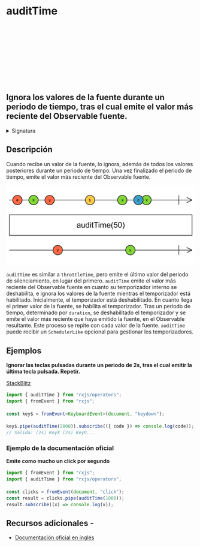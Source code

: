 <div class="page-heading">

# auditTime

<a target="_blank" href="https://github.com/ReactiveX/rxjs/blob/master/src/internal/operators/auditTime.ts">
<svg>
  <use xlink:href="/assets/icons/github.svg#github"></use>
</svg>
</a>
</div>

<h2 class="subtitle"> Ignora los valores de la fuente durante un periodo de tiempo, tras el cual emite el valor más reciente del Observable fuente.
</h2>

<details>
<summary>Signatura</summary>

### Firma

`auditTime<T>(duration: number, scheduler: SchedulerLike = async): MonoTypeOperatorFunction<T>`

### Parámetros

<table>
<tr><td>duration</td><td>El tiempo que se debe esperar antes de emitir el valor más reciente de la fuente, medido en milisegundos o en la unidad de tiempo determinada por el planificador opcional.</td></tr>
<tr><td>scheduler</td><td>Opcional. El valor por defecto es <code>async</code>.
El <code>SchedulerLike</code> que utilizar para gestionar los temporizadores que se encargan del comportamiento de limitación de emisiones.</td></tr>
</table>

### Retorna

`MonoTypeOperatorFunction<T>`: Un Observable que limita las emisiones del Observable fuente.

</details>

## Descripción

Cuando recibe un valor de la fuente, lo ignora, además de todos los valores posteriores durante un periodo de tiempo. Una vez finalizado el periodo de tiempo, emite el valor más reciente del Observable fuente.

<img src="assets/images/marble-diagrams/filtering/auditTime.png" alt="Diagrama de canicas del operador auditTime">

`auditTime` es similar a `throttleTime`, pero emite el último valor del periodo de silenciamiento, en lugar del primero. `auditTime` emite el valor más reciente del Observable fuente en cuanto su temporizador interno se deshabilita, e ignora los valores de la fuente mientras el temporizador está habilitado. Inicialmente, el temporizador está deshabilitado. En cuanto llega el primer valor de la fuente, se habilita el temporizador. Tras un periodo de tiempo, determinado por `duration`, se deshabilitado el temporizador y se emite el valor más reciente que haya emitido la fuente, en el Observable resultante. Este proceso se repite con cada valor de la fuente.
`auditTime` puede recibir un `SchedulerLike` opcional para gestionar los temporizadores.

## Ejemplos

**Ignorar las teclas pulsadas durante un periodo de 2s, tras el cual emitir la última tecla pulsada. Repetir.**

<a target="_blank" href="https://stackblitz.com/edit/rxjs-audittime-1?file=index.ts">StackBlitz</a>

```typescript
import { auditTime } from "rxjs/operators";
import { fromEvent } from "rxjs";

const key$ = fromEvent<KeyboardEvent>(document, "keydown");

key$.pipe(auditTime(2000)).subscribe(({ code }) => console.log(code));
// Salida: (2s) KeyX (2s) KeyO...
```

### Ejemplo de la documentación oficial

**Emite como mucho un click por segundo**

```javascript
import { fromEvent } from "rxjs";
import { auditTime } from "rxjs/operators";

const clicks = fromEvent(document, "click");
const result = clicks.pipe(auditTime(1000));
result.subscribe((x) => console.log(x));
```

## Recursos adicionales -

- <a target="_blank" href="https://rxjs.dev/api/operators/auditTime">Documentación oficial en inglés</a>
